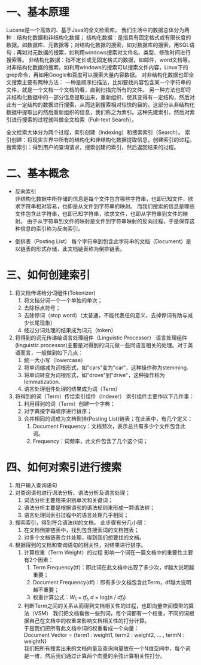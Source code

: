 # 一、基本原理
Lucene是一个高效的、基于Java的全文检索库。
我们生活中的数据总体分为两种：结构化数据和非结构化数据；
结构化数据：是指具有固定格式或有限长度的数据，如数据库、元数据等；对结构化数据的搜索，如对数据库的搜索，用SQL语句；再如对元数据的搜索，如利用windows搜索对文件名、类型、修改时间进行搜索等。
非结构化数据：指不定长或无固定格式的数据，如邮件，word文档等。对非结构化数据的搜索，如利用windows的搜索可以搜索文件内容，Linux下的grep命令，再如用Google和百度可以搜索大量内容数据。
对非结构化数据也即全文搜索主要有两种方法：
一种是顺序扫描法，比如要找内容包含某一个字符串的文件，就是一个文档一个文档的看，直到扫描完所有的文件。
另一种方法也即将非结构化数据中的一部分信息提取出来，重新组织，使其变得有一定结构，然后对此有一定结构的数据进行搜索，从而达到搜索相对较快的目的。这部分从非结构化数据中提取出的然后重新组织的信息，我们称之为索引。这种先建索引，然后对索引进行搜索的过程就叫做全文检索（Full-text Search）。

全文检索大体分为两个过程，索引创建（Indexing）和搜索索引（Search）。
索引创建：将现实世界中所有的结构化和非结构化数据提取信息，创建索引的过程。
搜索索引：得到用户的查询请求，搜索创建的索引，然后返回结果的过程。

# 二、基本概念  
- 反向索引  
非结构化数据中所存储的信息是每个文件包含哪些字符串，也即已知文件，欲求字符串相对容易，也即是从文件到字符串的映射。
而我们搜索的信息是哪些文件包含此字符串，也即已知字符串，欲求文件，也即从字符串到文件的映射。
由于从字符串到文件的映射是文件到字符串映射的反向过程，于是保存这种信息的索引称为反向索引。

- 倒排表（Posting List）
每个字符串到包含此字符串的文档（Document）是以链表的形式存储，此文档链表称为倒排链表。

# 三、如何创建索引
1. 将文档传递给分词组件(Tokenizer)  
   1. 将文档分词一个一个单独的单次；  
   2. 去除标点符号；
   3. 去除停词（stop word）（太普通，不能代表任何意义，去掉停词有助与减少长尾现象）  
   4. 经过分词处理的结果成为词元（token）
2. 将得到的词元传递给语言处理组件（Linguistic Processor）
   语言处理组件(linguistic processor)主要是对得到的词元做一些同语言相关的处理。对于英语而言，一般做到如下几点：
   1. 统一大小写（lowercase）
   2. 将单词缩减为词根形式，如"cars"变为"car"，这种操作称为stemming.
   3. 将单词转变为词根形式，如"drove"到"drive"，这种操作称为lemmatization.
   4. 语言处理组件处理的结果成为词（Term）
3. 将得到的词（Term）传给索引组件（Indexer）
    索引组件主要作以下几件事：
    1. 利用得到的词（Term）创建一个字典；
    2. 对字典按字母顺序进行排序；
    3. 合并相同的词成为文档倒排(Posting List)链表；在此表中，有几个定义：
       1. Document Frequency：文档频次，表示总共有多少个文件包含此词。
       2. Frequency：词频率，此文件包含了几个这个词；

# 四、如何对索引进行搜索
1. 用户输入查询语句
2. 对查询语句进行词法分析、语法分析及语言处理；
   1. 词法分析主要用来识别单次和关键词；
   2. 语法分析主要是根据语句的语法规则来形成一颗语法树；
   3. 语言处理同索引过程中的语言处理几乎相同；
3. 搜索索引，得到符合语法树的文档。
    此步骤有分几小部：
    1. 在文档倒排链表中，找到包含搜索词的文档链表；
    2. 对多个文档链表合并处理，得到我们想要找的文档。
4. 根据得到的文档和查询语句的相关性，对结果进行排序。
   1. 计算权重（Term Weight）的过程
   影响一个词在一篇文档中的重要性主要有2个因素：
      1. Term Frequency(tf)：即此词在此文档中出现了多少次，tf越大说明越重要；
      2. Document Frequency(df)：即有多少文档包含此Term，df越大说明越不重要；  
      3. 权重计算公式：$W_1$ = $tf_t,d$ × log(n / $df_t$)
   2. 判断Term之间的关系从而得到文档相关性的过程，也即向量空间模型的算法（VSM）
    我们把文档看做一些列词，每个词都有一个权重，不同的词根据自己在文档中的权重来影响文档相关性的打分计算。  
    于是我们把所有此文档中词的权重看成一个向量：  
    Document Vector = {term1 : weight1, term2 : weight2, ... , termN : weightN}  
    我们把所有搜索出来的文档向量及查询向量放在一个N维空间中，每个词是一维，然后我们通过计算两个向量的余弦计算相关性打分。
    
    
